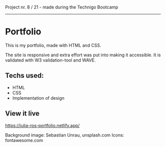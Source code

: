 Project nr. 8 / 21 - made during the Technigo Bootcamp
___

# Portfolio
This is my portfolio, made with HTML and CSS.

The site is responsive and extra effort was put into making it accessible. It is validated with W3 validation-tool and WAVE. 

## Techs used:
* HTML
* CSS
* Implementation of design


## View it live
https://julia-ros-portfolio.netlify.app/

Background image: Sebastian Unrau, unsplash.com
Icons: fontawesome.com
